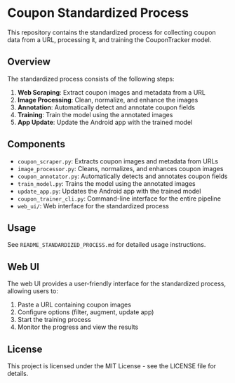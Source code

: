# Coupon Standardized Process

This repository contains the standardized process for collecting coupon data from a URL, processing it, and training the CouponTracker model.

## Overview

The standardized process consists of the following steps:

1. **Web Scraping**: Extract coupon images and metadata from a URL
2. **Image Processing**: Clean, normalize, and enhance the images
3. **Annotation**: Automatically detect and annotate coupon fields
4. **Training**: Train the model using the annotated images
5. **App Update**: Update the Android app with the trained model

## Components

- `coupon_scraper.py`: Extracts coupon images and metadata from URLs
- `image_processor.py`: Cleans, normalizes, and enhances coupon images
- `coupon_annotator.py`: Automatically detects and annotates coupon fields
- `train_model.py`: Trains the model using the annotated images
- `update_app.py`: Updates the Android app with the trained model
- `coupon_trainer_cli.py`: Command-line interface for the entire pipeline
- `web_ui/`: Web interface for the standardized process

## Usage

See `README_STANDARDIZED_PROCESS.md` for detailed usage instructions.

## Web UI

The web UI provides a user-friendly interface for the standardized process, allowing users to:

1. Paste a URL containing coupon images
2. Configure options (filter, augment, update app)
3. Start the training process
4. Monitor the progress and view the results

## License

This project is licensed under the MIT License - see the LICENSE file for details.

